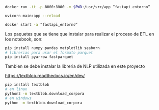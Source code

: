 ```bash
docker run -it -p 8000:8000 -v $PWD:/usr/src/app “fastapi_entorno“
```

```bash
uvicorn main:app --reload
```

```bash
docker start -a “fastapi_entorno“
```

Los paquetes que se tiene que instalar para realizar el proceso de ETL en los notebook, son:

```bash
pip install numpy pandas matplotlib seaborn
# librerias para usar el formato parquet
pip install pyarrow fastparquet
```

Tambien se debe instalar la libreria de NLP utilizada en este proyecto

https://textblob.readthedocs.io/en/dev/

```bash
pip install textblob
# en linux
python3 -m textblob.download_corpora
# en windows
python -m textblob.download_corpora
```
